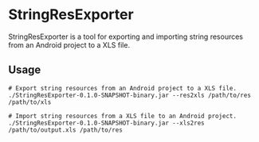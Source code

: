# StringResExporter

StringResExporter is a tool for exporting and importing string resources from an Android project to a XLS file.

Usage
-----

```shell
# Export string resources from an Android project to a XLS file.
./StringResExporter-0.1.0-SNAPSHOT-binary.jar --res2xls /path/to/res /path/to/xls

# Import string resources from a XLS file to an Android project.
./StringResExporter-0.1.0-SNAPSHOT-binary.jar --xls2res /path/to/output.xls /path/to/res
```
